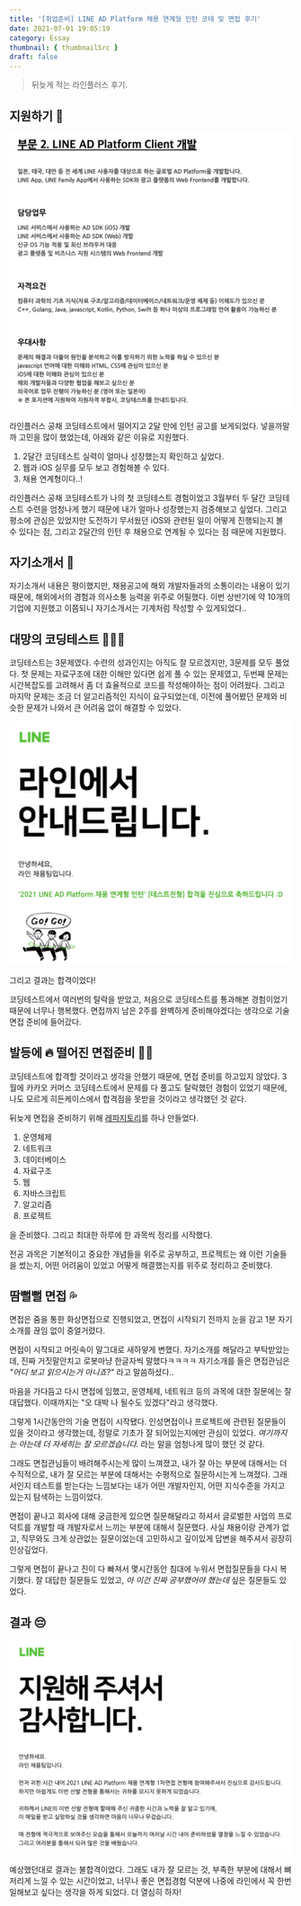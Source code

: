 ```yaml
---
title: '[취업준비] LINE AD Platform 채용 연계형 인턴 코테 및 면접 후기'
date: 2021-07-01 19:05:19
category: Essay
thumbnail: { thumbnailSrc }
draft: false
---
```


> 뒤늦게 적는 라인플러스 후기.

## 지원하기 🙋

![](../assets/post_images/line_intern/1.png)

라인플러스 공채 코딩테스트에서 떨어지고 2달 만에 인턴 공고를 보게되었다. 넣을까말까 고민을 많이 했었는데, 아래와 같은 이유로 지원했다.

1.  2달간 코딩테스트 실력이 얼마나 성장했는지 확인하고 싶었다.
2.  웹과 iOS 실무를 모두 보고 경험해볼 수 있다.
3.  채용 연계형이다..!

라인플러스 공채 코딩테스트가 나의 첫 코딩테스트 경험이었고 3월부터 두 달간 코딩테스트 수련을 엄청나게 했기 때문에 내가 얼마나 성장했는지 검증해보고 싶었다. 그리고 평소에 관심은 있었지만 도전하기 무서웠던 iOS와 관련된 일이 어떻게 진행되는지 볼 수 있다는 점, 그리고 2달간의 인턴 후 채용으로 연계될 수 있다는 점 때문에 지원했다.

## 자기소개서 📝

자기소개서 내용은 평이했지만, 채용공고에 해외 개발자들과의 소통이라는 내용이 있기 때문에, 해외에서의 경험과 의사소통 능력을 위주로 어필했다. 이번 상반기에 약 10개의 기업에 지원했고 이쯤되니 자기소개서는 기계처럼 작성할 수 있게되었다..

## 대망의 코딩테스트 🧑🏻‍💻

코딩테스트는 3문제였다. 수련의 성과인지는 아직도 잘 모르겠지만, 3문제를 모두 풀었다. 첫 문제는 자료구조에 대한 이해만 있다면 쉽게 풀 수 있는 문제였고, 두번째 문제는 시간복잡도를 고려해서 좀 더 효율적으로 코드를 작성해야하는 점이 어려웠다. 그리고 마지막 문제는 조금 더 알고리즘적인 지식이 요구되었는데, 이전에 풀어봤던 문제와 비슷한 문제가 나와서 큰 어려움 없이 해결할 수 있었다.

![](../assets/post_images/line_intern/2.png)

그리고 결과는 합격이었다!

코딩테스트에서 여러번의 탈락을 받았고, 처음으로 코딩테스트를 통과해본 경험이었기 때문에 너무나 행복했다. 면접까지 남은 2주를 완벽하게 준비해야겠다는 생각으로 기술면접 준비에 들어갔다.

## 발등에 🔥 떨어진 면접준비 🏃🏻

코딩테스트에 합격할 것이라고 생각을 안했기 때문에, 면접 준비를 하고있지 않았다. 3월에 카카오 커머스 코딩테스트에서 문제를 다 풀고도 탈락했던 경험이 있었기 때문에, 나도 모르게 히든케이스에서 합격점을 못받을 것이라고 생각했던 것 같다.

뒤늦게 면접을 준비하기 위해 [레파지토리](https://github.com/jeonyeohun/GetReadyForInterview)를 하나 만들었다.

1.  운영체제
2.  네트워크
3.  데이터베이스
4.  자료구조
5.  웹
6.  자바스크립트
7.  알고리즘
8.  프로젝트

을 준비했다. 그리고 최대한 하루에 한 과목씩 정리를 시작했다.

전공 과목은 기본적이고 중요한 개념들을 위주로 공부하고, 프로젝트는 왜 이런 기술들을 썼는지, 어떤 어려움이 있었고 어떻게 해결했는지를 위주로 정리하고 준비했다.

## 땀뻘뻘 면접 💦

면접은 줌을 통한 화상면접으로 진행되었고, 면접이 시작되기 전까지 눈을 감고 1분 자기소개를 끊임 없이 중얼거렸다.

면접이 시작되고 머릿속이 말그대로 새하얗게 변했다. 자기소개를 해달라고 부탁받았는데, 진짜 거짓말안치고 로봇마냥 한글자씩 말했다ㅋㅋㅋㅋ 자기소개를 들은 면접관님은 _"어디 보고 읽으시는거 아니죠?"_ 라고 말씀하셨다..

마음을 가다듬고 다시 면접에 임했고, 운영체제, 네트워크 등의 과목에 대한 질문에는 잘 대답했다. 이때까지는 "오 대박 나 될수도 있겠다"라고 생각했다.

그렇게 1시간동안의 기술 면접이 시작됐다. 인성면접이나 프로젝트에 관련된 질문들이 있을 것이라고 생각했는데, 정말로 기초가 잘 되어있는지에만 관심이 있었다. _여기까지는 아는데 더 자세히는 잘 모르겠습니다._ 라는 말을 엄청나게 많이 했던 것 같다.

그래도 면접관님들이 배려해주시는게 많이 느껴졌고, 내가 잘 아는 부분에 대해서는 더 수직적으로, 내가 잘 모르는 부분에 대해서는 수평적으로 질문하시는게 느껴졌다. 그래서인지 테스트를 받는다는 느낌보다는 내가 어떤 개발자인지, 어떤 지식수준을 가지고 있는지 탐색하는 느낌이었다.

면접이 끝나고 회사에 대해 궁금한게 있으면 질문해달라고 하셔서 글로벌한 사업의 프로덕트를 개발할 때 개발자로서 느끼는 부분에 대해서 질문했다. 사실 채용이랑 관계가 없고, 직무와도 크게 상관없는 질문이었는데 고민하시고 깊이있게 답변을 해주셔서 굉장히 인상깊었다.

그렇게 면접이 끝나고 진이 다 빠져서 몇시간동안 침대에 누워서 면접질문들을 다시 복기했다. 잘 대답한 질문들도 있었고, _아 이건 진짜 공부했어야 했는데_ 싶은 질문들도 있었다.

## 결과 😔

![](../assets/post_images/line_intern/3.png)

예상했던대로 결과는 불합격이었다. 그래도 내가 잘 모르는 것, 부족한 부분에 대해서 뼈저리게 느낄 수 있는 시간이었고, 너무나 좋은 면접경험 덕분에 나중에 라인에서 꼭 한번 일해보고 싶다는 생각을 하게 되었다. 더 열심히 하자!
